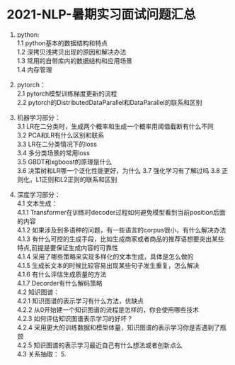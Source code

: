 # 2021-NLP-暑期实习面试问题汇总  
1. python:  
   1.1 python基本的数据结构和特点  
   1.2 深拷贝浅拷贝出现的原因和解决办法  
   1.3 常用的自带库内的数据结构和应用场景  
   1.4 内存管理  
   
2. pytorch：  
   2.1 pytorch模型训练梯度更新的流程  
   2.2 pytorch的DistributedDataParallel和DataParallel的联系和区别  
   
3. 机器学习部分：  
   3.1 LR在二分类时，生成两个概率和生成一个概率用阈值截断有什么不同  
   3.2 PCA和LR有什么区别和联系  
   3.3 LR在二分类情况下的loss  
   3.4 多分类场景的常用loss  
   3.5 GBDT和xgboost的原理是什么  
   3.6 决策树和LR哪一个泛化性能更好，为什么
   3.7 强化学习有了解过吗
   3.8 正则化，L1正则和L2正则的联系和区别  

4. 深度学习部分：  
   4.1 文本生成：  
       4.1.1 Transformer在训练时decoder过程如何避免模型看到当前position后面的内容  
       4.1.2 如果涉及到多语种的问题，有一些语言的corpus很小，有什么解决办法  
       4.1.3 有什么可控的生成手段，比如生成商家或者商品的推荐语想要突出某些特点,前提是要保证生成内容的可靠性  
       4.1.4 采用了哪些策略来实现多样化的文本生成，具体是怎么做的  
       4.1.5 生成长文本的时候比较容易出现某些句子发生重复，怎么解决  
       4.1.6 有什么评估生成质量的方法  
       4.1.7 Decorder有什么解码策略  
   4.2 知识图谱：    
       4.2.1 知识图谱的表示学习有什么方法，优缺点  
       4.2.2 从0开始建一个知识图谱的流程是怎样的，你会使用哪些技术  
       4.2.3 如何评估知识图谱表示学习的好坏？  
       4.2.4 采用更大的训练数据和模型体量，知识图谱的表示学习你是否遇到了瓶颈  
       4.2.5 知识图谱的表示学习最近自己有什么想法或者创新点么  
   4.3 关系抽取：
   5.
